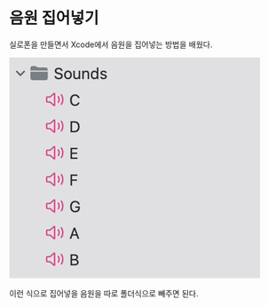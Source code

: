 음원 집어넣기 
===

실로폰을 만들면서 Xcode에서 음원을 집어넣는 방법을 배웠다.   

![poster](./sounds.png)

이런 식으로 집어넣을 음원을 따로 폴더식으로 빼주면 된다.

